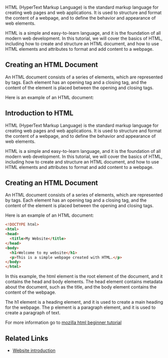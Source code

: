 HTML (HyperText Markup Language) is the standard markup language for creating web pages and web applications. 
It is used to structure and format the content of a webpage, and to define the behavior and appearance of web elements.

HTML is a simple and easy-to-learn language, and it is the foundation of all modern web development. In this tutorial, 
we will cover the basics of HTML, including how to create and structure an HTML document, and how to use HTML elements 
and attributes to format and add content to a webpage.


## Creating an HTML Document

An HTML document consists of a series of elements, which are represented by tags. Each element has an opening tag and a
closing tag, and the content of the element is placed between the opening and closing tags.

Here is an example of an HTML document:

## Introduction to HTML

HTML (HyperText Markup Language) is the standard markup language for creating web pages and web applications. It is used
to structure and format the content of a webpage, and to define the behavior and appearance of web elements.

HTML is a simple and easy-to-learn language, and it is the foundation of all modern web development. In this tutorial, 
we will cover the basics of HTML, including how to create and structure an HTML document, and how to use HTML elements 
and attributes to format and add content to a webpage.

## Creating an HTML Document

An HTML document consists of a series of elements, which are represented by tags. Each element has an opening tag and a
closing tag, and the content of the element is placed between the opening and closing tags.

Here is an example of an HTML document:

```html
<!DOCTYPE html>
<html>
<head>
  <title>My Website</title>
</head>
<body>
  <h1>Welcome to my website</h1>
  <p>This is a simple webpage created with HTML.</p>
</body>
</html>
```
In this example, the html element is the root element of the document, and it contains the head and body elements. 
The head element contains metadata about the document, such as the title, and the body element contains the content of the webpage.

The h1 element is a heading element, and it is used to create a main heading for the webpage. 
The p element is a paragraph element, and it is used to create a paragraph of text.

For more information go to [mozilla html beginner tutorial](https://developer.mozilla.org/en-US/docs/Web/HTML#beginners_tutorials)

## Related Links
* [Website introduction](./Website-intro.md)













